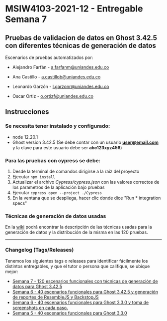 # MSIW4103-2021-12 - Entregable Semana 7
## Pruebas de validacion de datos en Ghost 3.42.5 con diferentes técnicas de generación de datos

Escenarios de pruebas automatizados por:

* Alejandro Farfán - a.farfanm@uniandes.edu.co

* Ana Castillo - a.castillob@uniandes.edu.co

* Leonardo Garzón - l.garzonr@uniandes.edu.co

* Oscar Ortiz - o.ortizf@uniandes.edu.co


## Instrucciones

### Se necesita tener instalado y configurado: 
* node 12.20.1
* Ghost version 3.42.5 (Se debe contar con un usuario **user@email.com** y la clave para este usuario debe ser **abc123xyz456**)

### Para las pruebas con cypress se debe: 

1. Desde la terminal de comandos dirigirse a la raíz del proyecto
2. Ejecutar `npm install`
2. Actualizar el archivo _Cypress/cypress.json_ con las valores correctos de los parametros de la aplicación bajo pruebas
3. Ejecutar `cypress open --project ./Cypress`
4. En la ventana que se despliega, hacer clic donde dice "Run * integration specs"

### Técnicas de generación de datos usadas

En la [wiki](https://github.com/AlejandroFarfan/pruebas-automatizadas-e2e-grupo4/wiki/Estrategias-120-escenarios) podrá encontrar la descripción de las técnicas usadas para la generación de datos y la distribución de la misma en las 120 pruebas.

---

### Changelog (Tags/Releases)
Tenemos los siguientes tags o releases para identificar fácilmente los distintos entregables, y que el tutor o persona que califique, se ubique mejor:
- [Semana 7 - 120 escenarios funcionales con técnicas de generación de datos para Ghost 3.42.5](https://github.com/AlejandroFarfan/pruebas-automatizadas-e2e-grupo4/tree/semana-7-3.42.5)
- [Semana 6 - 40 escenarios funcionales para Ghost 3.42.5 y generación de reportes de ResembleJS y BackstopJS](https://github.com/AlejandroFarfan/pruebas-automatizadas-e2e-grupo4/tree/semana-6-3.42.5)
- [Semana 6 - 40 escenarios funcionales para Ghost 3.3.0 y toma de screenshots en cada paso.](https://github.com/AlejandroFarfan/pruebas-automatizadas-e2e-grupo4/tree/semana-6-3.3.0)
- [Semana 5 - 40 escenarios funcionales para Ghost 3.3.0](https://github.com/AlejandroFarfan/pruebas-automatizadas-e2e-grupo4/tree/semana-5-3.3.0)
